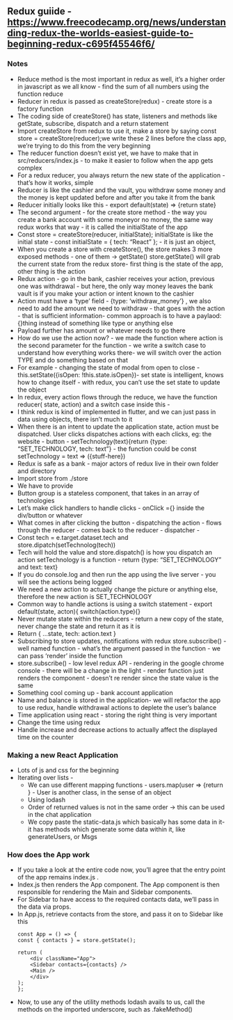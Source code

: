 <!-- This project was bootstrapped with [Create React App](https://github.com/facebook/create-react-app).

## Available Scripts

In the project directory, you can run:

### `npm start`

Runs the app in the development mode.<br>
Open [http://localhost:3000](http://localhost:3000) to view it in the browser.

The page will reload if you make edits.<br>
You will also see any lint errors in the console.

### `npm test`

Launches the test runner in the interactive watch mode.<br>
See the section about [running tests](https://facebook.github.io/create-react-app/docs/running-tests) for more information.

### `npm run build`

Builds the app for production to the `build` folder.<br>
It correctly bundles React in production mode and optimizes the build for the best performance.

The build is minified and the filenames include the hashes.<br>
Your app is ready to be deployed!

See the section about [deployment](https://facebook.github.io/create-react-app/docs/deployment) for more information.

### `npm run eject`

**Note: this is a one-way operation. Once you `eject`, you can’t go back!**

If you aren’t satisfied with the build tool and configuration choices, you can `eject` at any time. This command will remove the single build dependency from your project.

Instead, it will copy all the configuration files and the transitive dependencies (Webpack, Babel, ESLint, etc) right into your project so you have full control over them. All of the commands except `eject` will still work, but they will point to the copied scripts so you can tweak them. At this point you’re on your own.

You don’t have to ever use `eject`. The curated feature set is suitable for small and middle deployments, and you shouldn’t feel obligated to use this feature. However we understand that this tool wouldn’t be useful if you couldn’t customize it when you are ready for it.

## Learn More

You can learn more in the [Create React App documentation](https://facebook.github.io/create-react-app/docs/getting-started).

To learn React, check out the [React documentation](https://reactjs.org/).

### Code Splitting

This section has moved here: https://facebook.github.io/create-react-app/docs/code-splitting

### Analyzing the Bundle Size

This section has moved here: https://facebook.github.io/create-react-app/docs/analyzing-the-bundle-size

### Making a Progressive Web App

This section has moved here: https://facebook.github.io/create-react-app/docs/making-a-progressive-web-app

### Advanced Configuration

This section has moved here: https://facebook.github.io/create-react-app/docs/advanced-configuration

### Deployment

This section has moved here: https://facebook.github.io/create-react-app/docs/deployment

### `npm run build` fails to minify

This section has moved here: https://facebook.github.io/create-react-app/docs/troubleshooting#npm-run-build-fails-to-minify -->
## Redux guiide - https://www.freecodecamp.org/news/understanding-redux-the-worlds-easiest-guide-to-beginning-redux-c695f45546f6/

### Notes
* Reduce method is the most important in redux as well, it’s a higher order in javascript as we all know - find the sum of all numbers using the function reduce
* Reducer in redux is passed as createStore(redux) - create store is a factory function
* The coding side of createStore() has state, listeners and methods like getState, subscribe, dispatch and a return statement
* Import createStore from redux to use it, make a store by saying const store = createStore(reducer);we write these 2 lines before the class app, we’re trying to do this from the very beginning
* The reducer function doesn’t exist yet, we have to make that in src/reducers/index.js - to make it easier to follow when the app gets complex
* For a redux reducer, you always return the new state of the application - that’s how it works, simple
* Reducer is like the cashier and the vault, you withdraw some money and the money is kept updated before and after you take it from the bank
* Reducer initially looks like this - export default(state) => {return state}
* The second argument - for the create store method - the way you create a bank account with some moneyor no money, the same way redux works that way - it is called the initialState of the app 
* Const store = createStore(reducer, initialState);
initialState is like the initial state - const initialState = { tech: “React” }; - it is just an object, 
* When you create a store with createStore(), the store makes 3 more exposed methods - one of them -> getState()
store.getState() will grab the current state from the redux store- first thing is the state of the app, other thing is the action
* Redux action - go in the bank, cashier receives your action, previous one was withdrawal - but here, the only way money leaves the bank vault is if you make your action or intent known to the cashier
* Action must have a ‘type’ field - {type: ‘withdraw_money’} , we also need to add the amount we need to withdraw - that goes with the action - that is sufficient information- common approach is to have a paylaod: {}thing instead of something like type or anything else
* Payload further has amount or whatever needs to go there
* How do we use the action now? - we made the function where action is the second parameter for the function - we write a switch case to understand how everything works there- we will switch over the action TYPE and do something based on that
* For example - changing the state of modal from open to close - this.setState({isOpen: !this.state.isOpen})- set state is intelligent, knows how to change itself - with redux, you can’t use the set state to update the object
* In redux, every action flows through the reduce, we have the function reducer( state, action) and a switch case inside this - 
* I think redux is kind of implemented in flutter, and we can just pass in data using objects, there isn’t much to it
* When there is an intent to update the application state, action must be dispatched. User clicks dispatches actions with each clicks, eg: the website - button - setTechnology(text){return {type: “SET_TECHNOLOGY, tech: text”} - the function could be const setTechnology = text => ({stuff-here})
* Redux is safe as a bank - major actors of redux live in their own folder and directory
* Import store from ./store
* We have to provide
* Button group is a stateless component, that takes in an array of technologies
* Let’s make click handlers to handle clicks - onClick ={} inside the div/button or whatever
* What comes in after clicking the button - dispatching the action - flows through the reducer - comes back to the reducer - dispatcher - 
* Const tech = e.target.dataset.tech and store.dipatch(setTechnolog(tech))
* Tech will hold the value and store.dispatch() is how you dispatch an action
setTechnology is a function - return {type: “SET_TECHNOLOGY” and text: text}
* If you do console.log and then run the app using the live server - you will see the actions being logged
* We need a new action to actually change the picture or anything else, therefore the new action is SET_TECHNOLOGY
* Common way to handle actions is using a switch statement - export default(state, acton){ switch(action.type){}
* Never mutate state within the reducers - return a new copy of the state, never change the state and return it as it is
* Return { ...state, tech: action.text }
* Subscribing to store updates, notifications with redux
store.subscribe() - well named function - what’s the argument passed in the function - we can pass ‘render’ inside the function
* store.subscribe() - low level redux API - rendering in the google chrome console - there will be a change in the light - render function just renders the component - doesn’t re render since the state value is the same
* Something cool coming up - bank account application
* Name and balance is stored in the application- we will refactor the app to use redux, handle withdrawal actions to deplete the user’s balance
* Time application using  react - storing the right thing is very important
* Change the time using redux
* Handle increase and decrease actions to actually affect the displayed time on the counter

### Making a new React Application
* Lots of js and css for the beginning
* Iterating over lists - 
    * We can use different mapping functions  - users.map(user => {return <User/>} - User is another class, in the sense of an object
    * Using lodash
    * Order of returned values is not in the same order -> this can be used in the chat application
    * We copy paste the static-data.js which basically has some data in it- it has methods which generate some data within it, like generateUsers, or Msgs

### How does the App work
* If you take a look at the entire code now, you’ll agree that the entry point of the app remains index.js .
* Index.js then renders the App component. The App component is then responsible for rendering the Main and Sidebar components.
* For Sidebar to have access to the required contacts data, we’ll pass in the data via props.
* In App.js, retrieve contacts from the store, and pass it on to Sidebar like this
    ```
    const App = () => {
    const { contacts } = store.getState();

    return (
        <div className="App">
        <Sidebar contacts={contacts} />
        <Main />
        </div>
    );
    };
    ```
* Now, to use any of the utility methods lodash avails to us, call the methods on the imported underscore, such as .fakeMethod()
